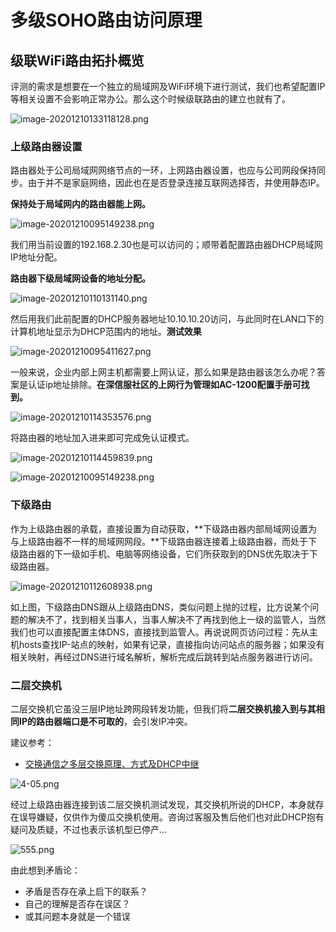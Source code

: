 # 多级SOHO路由访问原理

## 级联WiFi路由拓扑概览

评测的需求是想要在一个独立的局域网及WiFi环境下进行测试，我们也希望配置IP等相关设置不会影响正常办公。那么这个时候级联路由的建立也就有了。

![image-20201210133118128.png](https://i.loli.net/2020/12/10/ZFI1TNRf3EpmXyV.png)

### 上级路由器设置

路由器处于公司局域网网络节点的一环，上网路由器设置，也应与公司网段保持同步。由于并不是家庭网络，因此也在是否登录连接互联网选择否，并使用静态IP。

**保持处于局域网内的路由器能上网。**

![image-20201210095149238.png](https://i.loli.net/2020/12/10/1icT5kx3sZRao8D.png)

我们用当前设置的192.168.2.30也是可以访问的；顺带着配置路由器DHCP局域网IP地址分配。

**路由器下级局域网设备的地址分配。**

![image-20201210110131140.png](https://i.loli.net/2020/12/10/oi2ACv8nIFSzhsk.png)

然后用我们此前配置的DHCP服务器地址10.10.10.20访问，与此同时在LAN口下的计算机地址显示为DHCP范围内的地址。**测试效果**

![image-20201210095411627.png](https://i.loli.net/2020/12/10/DTgEamxfpQMI68U.png)

一般来说，企业内部上网主机都需要上网认证，那么如果是路由器该怎么办呢？答案是认证ip地址排除。**在深信服社区的上网行为管理如AC-1200配置手册可找到。**

![image-20201210114353576.png](https://i.loli.net/2020/12/10/MP5CAv7LrbljdT1.png)

将路由器的地址加入进来即可完成免认证模式。

![image-20201210114459839.png](https://i.loli.net/2020/12/10/KzgBGAfPhypsc53.png)

![image-20201210095149238.png](https://i.loli.net/2020/12/10/1icT5kx3sZRao8D.png)

### 下级路由

作为上级路由器的承载，直接设置为自动获取，**下级路由器内部局域网设置为与上级路由器不一样的局域网网段。**下级路由器连接着上级路由器，而处于下级路由器的下一级如手机、电脑等网络设备，它们所获取到的DNS优先取决于下级路由器。

![image-20201210112608938.png](https://i.loli.net/2020/12/10/qYegTG7OHM9WXvk.png)



如上图，下级路由DNS跟从上级路由DNS，类似问题上抛的过程，比方说某个问题的解决不了，找到相关当事人，当事人解决不了再找到他上一级的监管人，当然我们也可以直接配置主体DNS，直接找到监管人。再说说网页访问过程：先从主机hosts查找IP-站点的映射，如果有记录，直接指向访问站点的服务器；如果没有相关映射，再经过DNS进行域名解析，解析完成后跳转到站点服务器进行访问。

### 二层交换机

二层交换机它虽没三层IP地址跨网段转发功能，但我们将**二层交换机接入到与其相同IP的路由器端口是不可取的**，会引发IP冲突。

建议参考：

* [交换通信之多层交换原理、方式及DHCP中继](https://blog.csdn.net/qq_40644809/article/details/105208410)

![4-05.png](https://i.loli.net/2020/12/10/uatQGZgwpcXi8fV.png)

经过上级路由器连接到该二层交换机测试发现，其交换机所说的DHCP，本身就存在误导嫌疑，仅供作为傻瓜交换机使用。咨询过客服及售后他们也对此DHCP抱有疑问及质疑，不过也表示该机型已停产...

![555.png](https://i.loli.net/2020/12/11/1jbTcfSIXd7elgu.png)

由此想到矛盾论：

* 矛盾是否存在承上启下的联系？
* 自己的理解是否存在误区？
* 或其问题本身就是一个错误



